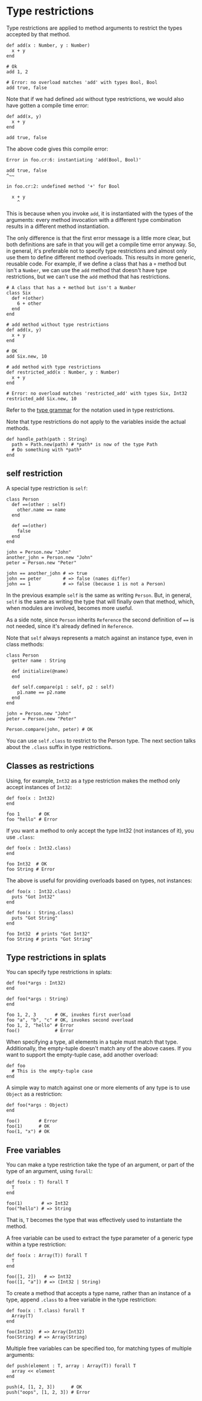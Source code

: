 # Type restrictions

Type restrictions are applied to method arguments to restrict the types accepted by that method.

```crystal
def add(x : Number, y : Number)
  x + y
end

# Ok
add 1, 2

# Error: no overload matches 'add' with types Bool, Bool
add true, false
```

Note that if we had defined `add` without type restrictions, we would also have gotten a compile time error:

```crystal
def add(x, y)
  x + y
end

add true, false
```

The above code gives this compile error:

```
Error in foo.cr:6: instantiating 'add(Bool, Bool)'

add true, false
^~~

in foo.cr:2: undefined method '+' for Bool

  x + y
    ^
```

This is because when you invoke `add`, it is instantiated with the types of the arguments: every method invocation with a different type combination results in a different method instantiation.

The only difference is that the first error message is a little more clear, but both definitions are safe in that you will get a compile time error anyway. So, in general, it's preferable not to specify type restrictions and almost only use them to define different method overloads. This results in more generic, reusable code. For example, if we define a class that has a `+` method but isn't a `Number`, we can use the `add` method that doesn't have type restrictions, but we can't use the `add` method that has restrictions.

```crystal
# A class that has a + method but isn't a Number
class Six
  def +(other)
    6 + other
  end
end

# add method without type restrictions
def add(x, y)
  x + y
end

# OK
add Six.new, 10

# add method with type restrictions
def restricted_add(x : Number, y : Number)
  x + y
end

# Error: no overload matches 'restricted_add' with types Six, Int32
restricted_add Six.new, 10
```

Refer to the [type grammar](type_grammar.md) for the notation used in type restrictions.

Note that type restrictions do not apply to the variables inside the actual methods.

```crystal
def handle_path(path : String)
  path = Path.new(path) # *path* is now of the type Path
  # Do something with *path*
end
```

## self restriction

A special type restriction is `self`:

```crystal
class Person
  def ==(other : self)
    other.name == name
  end

  def ==(other)
    false
  end
end

john = Person.new "John"
another_john = Person.new "John"
peter = Person.new "Peter"

john == another_john # => true
john == peter        # => false (names differ)
john == 1            # => false (because 1 is not a Person)
```

In the previous example `self` is the same as writing `Person`. But, in general, `self` is the same as writing the type that will finally own that method, which, when modules are involved, becomes more useful.

As a side note, since `Person` inherits `Reference` the second definition of `==` is not needed, since it's already defined in `Reference`.

Note that `self` always represents a match against an instance type, even in class methods:

```crystal
class Person
  getter name : String

  def initialize(@name)
  end

  def self.compare(p1 : self, p2 : self)
    p1.name == p2.name
  end
end

john = Person.new "John"
peter = Person.new "Peter"

Person.compare(john, peter) # OK
```

You can use `self.class` to restrict to the Person type. The next section talks about the `.class` suffix in type restrictions.

## Classes as restrictions

Using, for example, `Int32` as a type restriction makes the method only accept instances of `Int32`:

```crystal
def foo(x : Int32)
end

foo 1       # OK
foo "hello" # Error
```

If you want a method to only accept the type Int32 (not instances of it), you use `.class`:

```crystal
def foo(x : Int32.class)
end

foo Int32  # OK
foo String # Error
```

The above is useful for providing overloads based on types, not instances:

```crystal
def foo(x : Int32.class)
  puts "Got Int32"
end

def foo(x : String.class)
  puts "Got String"
end

foo Int32  # prints "Got Int32"
foo String # prints "Got String"
```

## Type restrictions in splats

You can specify type restrictions in splats:

```crystal
def foo(*args : Int32)
end

def foo(*args : String)
end

foo 1, 2, 3       # OK, invokes first overload
foo "a", "b", "c" # OK, invokes second overload
foo 1, 2, "hello" # Error
foo()             # Error
```

When specifying a type, all elements in a tuple must match that type. Additionally, the empty-tuple doesn't match any of the above cases. If you want to support the empty-tuple case, add another overload:

```crystal
def foo
  # This is the empty-tuple case
end
```

A simple way to match against one or more elements of any type is to use `Object` as a restriction:

```crystal
def foo(*args : Object)
end

foo()       # Error
foo(1)      # OK
foo(1, "x") # OK
```

## Free variables

You can make a type restriction take the type of an argument, or part of the type of an argument, using `forall`:

```crystal
def foo(x : T) forall T
  T
end

foo(1)       # => Int32
foo("hello") # => String
```

That is, `T` becomes the type that was effectively used to instantiate the method.

A free variable can be used to extract the type parameter of a generic type within a type restriction:

```crystal
def foo(x : Array(T)) forall T
  T
end

foo([1, 2])   # => Int32
foo([1, "a"]) # => (Int32 | String)
```

To create a method that accepts a type name, rather than an instance of a type, append `.class` to a free variable in the type restriction:

```crystal
def foo(x : T.class) forall T
  Array(T)
end

foo(Int32)  # => Array(Int32)
foo(String) # => Array(String)
```

Multiple free variables can be specified too, for matching types of multiple arguments:

```crystal
def push(element : T, array : Array(T)) forall T
  array << element
end

push(4, [1, 2, 3])      # OK
push("oops", [1, 2, 3]) # Error
```

